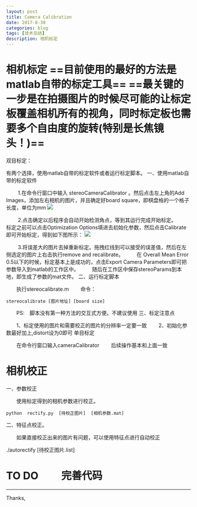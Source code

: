 ```yaml
---
layout: post
title: Camera Calibration
date: 2017-8-30
categories: blog
tags: [技术总结]
description: 相机标定
---
```


# 相机标定 ==目前使用的最好的方法是matlab自带的标定工具== ==最关键的一步是在拍摄图片的时候尽可能的让标定板覆盖相机所有的视角，同时标定板也需要多个自由度的旋转(特别是长焦镜头！)==
双目标定：

有两个选择，使用matlab自带的标定软件或者运行标定脚本。
一、使用matlab自带的标定软件

   1.在命令行窗口中输入 stereoCameraCalibrator 。然后点击左上角的Add Images，添加左右相机的图片，并且确定好board square，即棋盘格的一个格子长度，单位为mm
![](./image/image1.png)

   2.点击确定以后程序会自动开始检测角点，等到其运行完成开始标定。    标定之前可以点击Optimization Options填进去初始化参数，然后点击Calibrate 即可开始标定，得到如下图所示：
![](./image/image2.png)

   3.将误差大的图片去掉重新标定。拖拽红线到可以接受的误差值，然后在左侧选定的图片上右击执行remove and recalibrate。    在 Overall Mean Error 0.5以下的时候，标定基本上是成功的，点击Export Camera Parameters即可把参数导入到matlab的工作区中。    随后在工作区中保存stereoParams到本地，即生成了参数的mat文件。
二、运行标定脚本

  执行stereocalibrate.m
  命令：

	stereocalibrate [图片地址] [board size]

  PS: 脚本没有第一种方法的交互式方便。不建议使用
三、标定注意点

  1、标定使用的图片和需要校正的图片的分辨率一定要一致   2、初始化参数最好加上,distort设为0即可
单目标定

  在命令行窗口输入cameraCalibrator   后续操作基本和上面一致

# 相机校正
一、参数校正

  使用标定得到的相机参数进行校正。

	python  rectify.py  [待校正图片]  [相机参数.mat]

二、特征点校正。

  如果直接校正出来的图片有问题，可以使用特征点进行自动校正

 ./autorectify  [待校正图片.list]

# TO DO   完善代码





------------------
Thanks,
